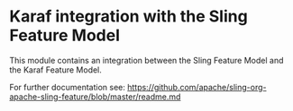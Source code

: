 # Karaf integration with the Sling Feature Model

This module contains an integration between the Sling Feature Model and the Karaf Feature Model.

For further documentation see: https://github.com/apache/sling-org-apache-sling-feature/blob/master/readme.md